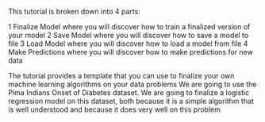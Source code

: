 This tutorial is broken down into 4 parts:

1 Finalize Model where you will discover how to train a finalized version of your model
2 Save Model where you will discover how to save a model to file
3 Load Model where you will discover how to load a model from file
4 Make Predictions where you will discover how to make predictions for new data

The tutorial provides a template that you can use to finalize your own machine learning
algorithms on your data problems We are going to use the Pima Indians Onset of Diabetes
dataset. We are going to finalize a
logistic regression model on this dataset, both because it is a simple algorithm that is well
understood and because it does very well on this problem